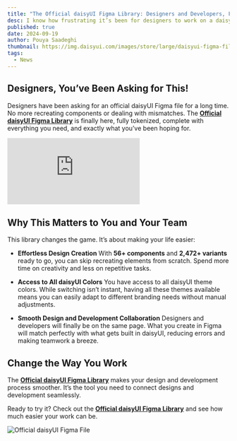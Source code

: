 ```yaml
---
title: "The Official daisyUI Figma Library: Designers and Developers, Finally on the Same Page"
desc: I know how frustrating it’s been for designers to work on a daisyUI project without having access to the daisyUI design system in Figma. Recreating components from scratch is a real pain, and it’s time-consuming.
published: true
date: 2024-09-19
author: Pouya Saadeghi
thumbnail: https://img.daisyui.com/images/store/large/daisyui-figma-file/figma-file-properties.webp
tags:
  - News
---
```


## Designers, You’ve Been Asking for This!

Designers have been asking for an official daisyUI Figma file for a long time. No more recreating components or dealing with mismatches. The [**Official daisyUI Figma Library**](https://daisyui.com/store/) is finally here, fully tokenized, complete with everything you need, and exactly what you’ve been hoping for.

<div class="w-full grid"><div class="[grid-column:1/1] [grid-row:1/1] z-1"></div><iframe class="w-full rounded-box [grid-column:1/1] [grid-row:1/1] overflow-hidden" frameborder="0" title="Official daisyUI Figma Library" allow="accelerometer; autoplay; clipboard-write; encrypted-media; gyroscope; picture-in-picture; web-share" referrerpolicy="strict-origin-when-cross-origin" allowfullscreen="" style="aspect-ratio: 620/360;" src="https://www.youtube.com/embed/ebWEkM4AvjU?mute=1&amp;autoplay=1&amp;controls=0&amp;rel=0&amp;modestbranding=1&amp;loop=1&amp;playlist=ebWEkM4AvjU"></iframe></div>


## Why This Matters to You and Your Team

This library changes the game. It’s about making your life easier:

- **Effortless Design Creation**
   With **56+ components** and **2,472+ variants** ready to go, you can skip recreating elements from scratch. Spend more time on creativity and less on repetitive tasks.

- **Access to All daisyUI Colors**
   You have access to all daisyUI theme colors. While switching isn’t instant, having all these themes available means you can easily adapt to different branding needs without manual adjustments.

- **Smooth Design and Development Collaboration**
   Designers and developers will finally be on the same page. What you create in Figma will match perfectly with what gets built in daisyUI, reducing errors and making teamwork a breeze.

## Change the Way You Work

The [**Official daisyUI Figma Library**](https://daisyui.com/store/) makes your design and development process smoother. It’s the tool you need to connect designs and development seamlessly.

Ready to try it? Check out the [**Official daisyUI Figma Library**](https://daisyui.com/store/) and see how much easier your work can be.

![Official daisyUI Figma File](https://img.daisyui.com/images/store/large/daisyui-figma-file/features.webp)

